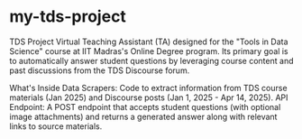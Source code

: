# my-tds-project
TDS Project
Virtual Teaching Assistant (TA) designed for the "Tools in Data Science" course at IIT Madras's Online Degree program. Its primary goal is to automatically answer student questions by leveraging course content and past discussions from the TDS Discourse forum.

What's Inside
Data Scrapers: Code to extract information from TDS course materials (Jan 2025) and Discourse posts (Jan 1, 2025 - Apr 14, 2025).
API Endpoint: A POST endpoint that accepts student questions (with optional image attachments) and returns a generated answer along with relevant links to source materials.

